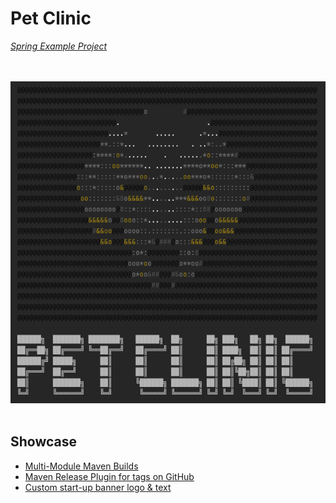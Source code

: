 # Pet Clinic
*[Spring Example Project](https://github.com/spring-projects/spring-petclinic)*

<br>
<br>

<img src="./res/pet-clinic-banner.png" width="800">

<br>
<br>

## Showcase
* [Multi-Module Maven Builds](./pom.xml)
* [Maven Release Plugin for tags on GitHub](./pom.xml)
* [Custom start-up banner logo & text](./pet-clinic-web/src/main/resources/application.properties)